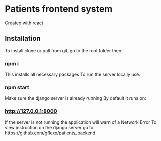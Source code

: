 # Patients frontend system
Created with react
## Installation
To install clone or pull from git, go to the root folder then:
### npm i
This installs all necessary packages
To run the server locally use:
### npm start
Make sure the django server is already running
By default it runs on:
### http://127.0.0.1:8000
If the server is not running the application will warn of a Network Error
To view instruction on the django server go to: https://github.com/gflexx/patients_backend
